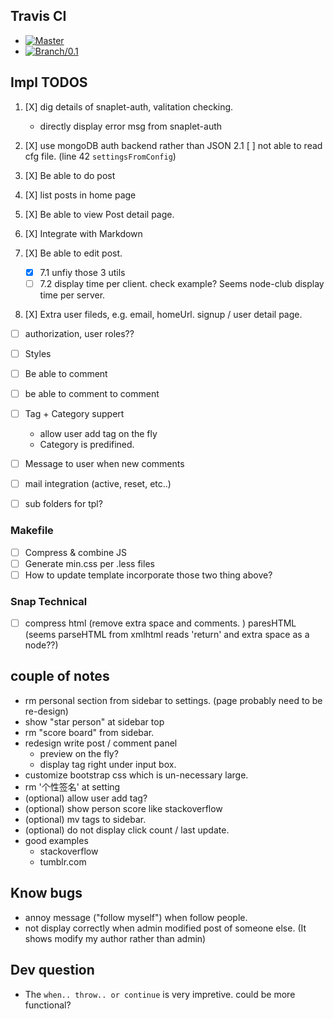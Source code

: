 ## Travis CI

- [![Master](https://secure.travis-ci.org/HaskellCNOrg/a.haskellcn.png?branch=master)](http://travis-ci.org/HaskellCNOrg/a.haskellcn)
- [![Branch/0.1](https://secure.travis-ci.org/HaskellCNOrg/a.haskellcn.png?branch=branch/0.1)](http://travis-ci.org/HaskellCNOrg/a.haskellcn)

## Impl TODOS

1. [X] dig details of snaplet-auth, valitation checking.
    - directly display error msg from snaplet-auth
2. [X] use mongoDB auth backend rather than JSON
    2.1 [ ] not able to read cfg file. (line 42 `settingsFromConfig`)

3. [X] Be able to do post
4. [X] list posts in home page
5. [X] Be able to view Post detail page.
6. [X] Integrate with Markdown
7. [X] Be able to edit post.
    - [X] 7.1 unfiy those 3 utils 
    - [ ] 7.2 display time per client. check example?
          Seems node-club display time per server.

7. [X] Extra user fileds, e.g. email, homeUrl.
       signup / user detail page.

- [ ] authorization, user roles??

- [ ] Styles

- [ ] Be able to comment
- [ ] be able to comment to comment

- [ ] Tag + Category suppert
    - allow user add tag on the fly
    - Category is predifined.

- [ ] Message to user when new comments
- [ ] mail integration (active, reset, etc..)
- [ ] sub folders for tpl?

### Makefile

- [ ] Compress & combine JS
- [ ] Generate min.css per .less files
- [ ] How to update template incorporate those two thing above?

### Snap Technical

- [ ] compress html (remove extra space and comments. )
      paresHTML (seems parseHTML from xmlhtml reads 'return' and extra space as a node??)

## couple of notes
  - rm personal section from sidebar to settings.
    (page probably need to be re-design)
  - show "star person" at sidebar top
  - rm "score board" from sidebar.
  - redesign write post / comment panel
    + preview on the fly?
    + display tag right under input box.
  - customize bootstrap css which is un-necessary large.
  - rm '个性签名' at setting
  - (optional) allow user add tag?
  - (optional) show person score like stackoverflow
  - (optional) mv tags to sidebar.
  - (optional) do not display click count / last update.
  - good examples
    + stackoverflow
    + tumblr.com

## Know bugs
  -  annoy message ("follow myself") when follow people.
  - not display correctly when admin modified post of someone else.
     (It shows modify my author rather than admin)

## Dev question

- The `when.. throw.. or continue` is very impretive. could be more functional?
